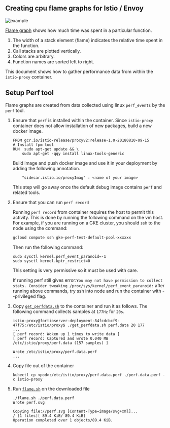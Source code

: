 Creating cpu flame graphs for Istio / Envoy
---------------------------------------

![example](example_flagmegraph.svg)

[Flame graph](http://www.brendangregg.com/perf.html#FlameGraphs) shows how much time was spent in a particular function.
1. The width of a stack element (flame) indicates the relative time spent in the function.
2. Call stacks are plotted vertically.
3. Colors are arbitrary.
4. Function names are sorted left to right.


This document shows how to gather performance data from within the `istio-proxy` container.

Setup Perf tool
---------------
Flame graphs are created from data collected using linux `perf_events` by the `perf` tool.

1. Ensure that `perf` is installed within the container.
   Since `istio-proxy` container does not allow installation of new packages, build a new docker image.

    ```
    FROM gcr.io/istio-release/proxyv2:release-1.0-20180810-09-15
    # Install fpm tool
    RUN  sudo apt-get update && \
        sudo apt-get -qqy install linux-tools-generic

    ```
    Build image and push docker image and use it in your deployment by adding the following annotation.
    ```
        "sidecar.istio.io/proxyImag" : <name of your image>
    ```
    This step will go away once the default debug image contains `perf` and related tools.

2. Ensure that you can run `perf record` 

    Running `perf record` from container requires the host to permit this activity. This is done by running the following command on the vm host.
    For example, if you are running on a GKE cluster, you should `ssh` to the node using the command:
    ```bash
    gcloud compute ssh gke-perf-test-default-pool-xxxxxx
    ```
    Then run the following command:
    ```base
    sudo sysctl kernel.perf_event_paranoid=-1
    sudo sysctl kernel.kptr_restrict=0
    ```
    This setting is very permissive so it must be used with care.
    
    If running perf still gives error:```You may not have permission to collect stats. Consider tweaking /proc/sys/kernel/perf_event_paranoid:```
    after running above commands, try ssh into node and run the container with --privileged flag.

3. Copy [`get_perfdata.sh`](get_perfdata.sh) to the container and run it as follows. The following command collects samples at `177Hz` for `20s`.
    ```
    istio-proxy@fortioserver-deployment-84fcdcbcf9-47f75:/etc/istio/proxy$ ./get_perfdata.sh perf.data 20 177
    ...
    [ perf record: Woken up 1 times to write data ]
    [ perf record: Captured and wrote 0.040 MB /etc/istio/proxy/perf.data (157 samples) ]

    Wrote /etc/istio/proxy/perf.data.perf
    ...
    ```
4. Copy file out of the container
    ```
    kubectl cp <pod>:/etc/istio/proxy/perf.data.perf ./perf.data.perf -c istio-proxy
    ``` 

5. Run [`flame.sh`](flame.sh) on the downloaded file
    ```
    ./flame.sh ./perf.data.perf
    Wrote perf.svg

    Copying file://perf.svg [Content-Type=image/svg+xml]...
    / [1 files][ 89.4 KiB/ 89.4 KiB]
    Operation completed over 1 objects/89.4 KiB.
    ```
